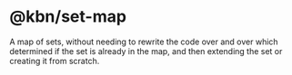 # @kbn/set-map

A map of sets, without needing to rewrite the code over and over which determined if the set is already in the map, and then extending the set or creating it from scratch.

